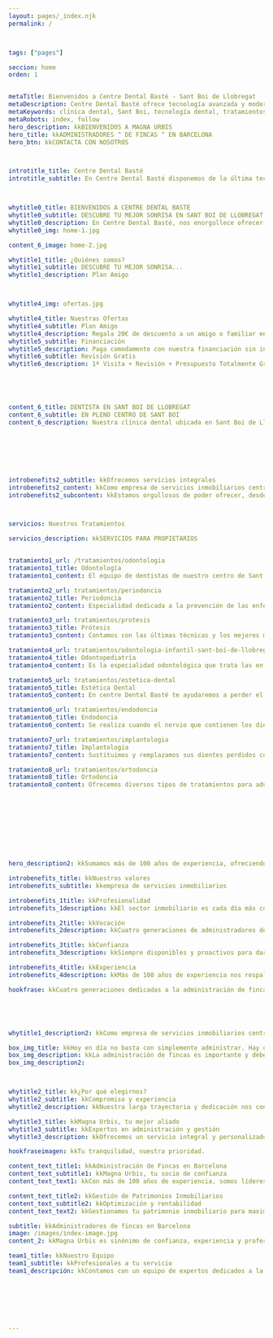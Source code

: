 ```yaml
---
layout: pages/_index.njk
permalink: /



tags: ["pages"]

seccion: home
orden: 1


metaTitle: Bienvenidos a Centre Dental Basté - Sant Boi de Llobregat
metaDescription: Centre Dental Basté ofrece tecnología avanzada y modernas instalaciones para tratamientos dentales de calidad en Sant Boi de Llobregat.
metaKeywords: clínica dental, Sant Boi, tecnología dental, tratamientos dentales, Barcelona
metaRobots: index, follow
hero_description: kkBIENVENIDOS A MAGNA URBIS
hero_title: kkADMINISTRADORES ^ DE FINCAS ^ EN BARCELONA
hero_btn: kkCONTACTA CON NOSOTROS



introtitle_title: Centre Dental Basté
introtitle_subtitle: En Centre Dental Basté disponemos de la última tecnología y las más modernas instalaciones para ofrecer a nuestros pacientes la mejor calidad en Sant Boi de Llobregat (Barcelona)



whytitle0_title: BIENVENIDOS A CENTRE DENTAL BASTÉ
whytitle0_subtitle: DESCUBRE TU MEJOR SONRISA EN SANT BOI DE LLOBREGAT
whytitle0_description: En Centre Dental Basté, nos enorgullece ofrecer tecnología avanzada y modernas instalaciones para tratamientos dentales de calidad. Nuestro equipo de profesionales está comprometido con tu salud bucodental, brindando un servicio personalizado y cercano. ¡Visítanos y transforma tu sonrisa hoy mismo!
whytitle0_img: home-1.jpg

content_6_image: home-2.jpg

whytitle1_title: ¿Quiénes somos?
whytitle1_subtitle: DESCUBRE TU MEJOR SONRISA...
whytitle1_description: Plan Amigo



whytitle4_img: ofertas.jpg

whytitle4_title: Nuestras Ofertas
whytitle4_subtitle: Plan Amigo
whytitle4_description: Regala 20€ de descuento a un amigo o familiar en cualquiera de nuestros tratamientos.
whytitle5_subtitle: Financiación
whytitle5_description: Paga comodamente con nuestra financiación sin intereses para que hacer tu tratamiento dental no suponga un problema para ti.
whytitle6_subtitle: Revisión Gratis
whytitle6_description: 1ª Visita + Revisión + Presupuesto Totalmente Gratis.





content_6_title: DENTISTA EN SANT BOI DE LLOBREGAT
content_6_subtitle: EN PLENO CENTRO DE SANT BOI 
content_6_description: Nuestra clínica dental ubicada en Sant Boi de Llobregat (Barcelona) le ofrece las últimas técnicas en tratamientos dentales para todo tipo de especialidades. Para ello, disponemos de un equipo de dentistas multidisciplinar que cubre todas las ramas y especialidades dentales, así como un staff de atención al cliente altamente cualificado y profesional. Ofrecer la mejor atención y satisfacción al paciente y garantizarle el mejor tratamiento odontológico y ético son las máximas que guían el día a día de los profesionales de nuestra clínica dental en Barcelona.







introbenefits2_subtitle: kkOfrecemos servicios integrales
introbenefits2_content: kkComo empresa de servicios inmobiliarios centrada en la administración de Comunidades de Propietarios y en la gestión de patrimonios inmobiliarios en régimen de alquiler orientamos nuestros esfuerzos a la conservación y optimización de los activos inmobiliarios de nuestros clientes. 
introbenefits2_subcontent: kkEstamos orgullosos de poder ofrecer, desde la seguridad que nuestra historia inspira y nuestro presente garantiza, un excelente servicio que asegura nuestra mayor recompensa - la confianza y satisfacción de nuestros clientes.



servicios: Nuestros Tratamientos

servicios_description: kkSERVICIOS PARA PROPIETARIOS


tratamiento1_url: /tratamientos/odontologia
tratamiento1_title: Odontología
tratamiento1_content: El equipo de dentistas de nuestro centro de Sant Boi de Llobregat (Barcelona) está formado por profesionales.

tratamiento2_url: tratamientos/periodoncia
tratamiento2_title: Periodoncia
tratamiento2_content: Especialidad dedicada a la prevención de las enfermedades periodontales o de las encías

tratamiento3_url: tratamientos/protesis
tratamiento3_title: Prótesis
tratamiento3_content: Contamos con las últimas técnicas y los mejores materiales en prótesis dentales

tratamiento4_url: tratamientos/odontologia-infantil-sant-boi-de-llobregat
tratamiento4_title: Odontopediatría
tratamiento4_content: Es la especialidad odontológica que trata las enfermedades bucodentales de los niños

tratamiento5_url: tratamientos/estetica-dental
tratamiento5_title: Estética Dental
tratamiento5_content: En centre Dental Basté te ayudaremos a perder el miedo a sonreír

tratamiento6_url: tratamientos/endodoncia
tratamiento6_title: Endodoncia
tratamiento6_content: Se realiza cuando el nervio que contienen los dientes se inflama o infecta

tratamiento7_url: tratamientos/implantologia
tratamiento7_title: Implantología
tratamiento7_content: Sustituimos y remplazamos sus dientes perdidos con las tecnologías más modernas

tratamiento8_url: tratamientos/ortodoncia
tratamiento8_title: Ortodoncia
tratamiento8_content: Ofrecemos diversos tipos de tratamientos para adultos y niños para unos dientes alineados










hero_description2: kkSumamos más de 100 años de experiencia, ofreciendo servicios integrales desde 1908.

introbenefits_title: kkNuestros valores
introbenefits_subtitle: kkempresa de servicios inmobiliarios 

introbenefits_1title: kkProfesionalidad
introbenefits_1description: kkEl sector inmobiliario es cada día más complejo y técnico. Cuenta con un profesional especialista en administración de fincas o gestión de patrimonios inmobiliarios.

introbenefits_2title: kkVocación
introbenefits_2description: kkCuatro generaciones de administradores de fincas, aprendiendo y avanzando cada día para darte el mejor servicio.

introbenefits_3title: kkConfianza
introbenefits_3description: kkSiempre disponibles y proactivos para dar respuesta a las necesidades de nuestros clientes.

introbenefits_4title: kkExperiencia
introbenefits_4description: kkMás de 100 años de experiencia nos respaldan en la administración y gestión de fincas.

hookfrase: kkCuatro generaciones dedicadas a la administración de fincas.





whytitle1_description2: kkComo empresa de servicios inmobiliarios centrada en la administración de Comunidades de Propietarios y en la gestión de patrimonios inmobiliarios en régimen de alquiler orientamos nuestros esfuerzos a la conservación y optimización de los activos inmobiliarios de nuestros clientes. 

box_img_title: kkHoy en día no basta con simplemente administrar. Hay que hacerlo con rigor, transparencia, cercanía y profesionalidad.
box_img_description: kkLa administración de fincas es importante y debe confiarse a una empresa preparada y solvente, por ello adaptamos nuestros servicios a las necesidades de tu Comunidad de Propietarios
box_img_description2: 



whytitle2_title: kk¿Por qué elegirnos?
whytitle2_subtitle: kkCompromiso y experiencia
whytitle2_description: kkNuestra larga trayectoria y dedicación nos convierten en la mejor opción para la administración de fincas y gestión de patrimonios en Barcelona.

whytitle3_title: kkMagna Urbis, tu mejor aliado
whytitle3_subtitle: kkExpertos en administración y gestión
whytitle3_description: kkOfrecemos un servicio integral y personalizado, respaldado por más de un siglo de experiencia en el sector inmobiliario.

hookfraseimagen: kkTu tranquilidad, nuestra prioridad.

content_text_title1: kkAdministración de Fincas en Barcelona
content_text_subtitle1: kkMagna Urbis, tu socio de confianza
content_text_text1: kkCon más de 100 años de experiencia, somos líderes en la administración de fincas en Barcelona. Nuestro compromiso es ofrecer un servicio de calidad, adaptado a las necesidades de cada cliente.^^Nos especializamos en la gestión de comunidades de propietarios, garantizando la optimización y el buen funcionamiento de tus bienes inmuebles.

content_text_title2: kkGestión de Patrimonios Inmobiliarios
content_text_subtitle2: kkOptimización y rentabilidad
content_text_text2: kkGestionamos tu patrimonio inmobiliario para maximizar su rentabilidad. Nuestra experiencia y conocimiento del mercado nos permiten ofrecer soluciones efectivas y personalizadas.^^Desde la consultoría hasta la administración diaria, estamos aquí para que te olvides de los problemas y disfrutes de los beneficios.

subtitle: kkAdministradores de fincas en Barcelona
image: /images/index-image.jpg
content_2: kkMagna Urbis es sinónimo de confianza, experiencia y profesionalidad en la administración de fincas y gestión de patrimonios en Barcelona.

team1_title: kkNuestro Equipo
team1_subtitle: kkProfesionales a tu servicio
team1_descripción: kkContamos con un equipo de expertos dedicados a la administración de fincas y gestión de patrimonios.^^Siempre disponibles para ofrecerte el mejor servicio y garantizar la satisfacción de nuestros clientes.







---
```

